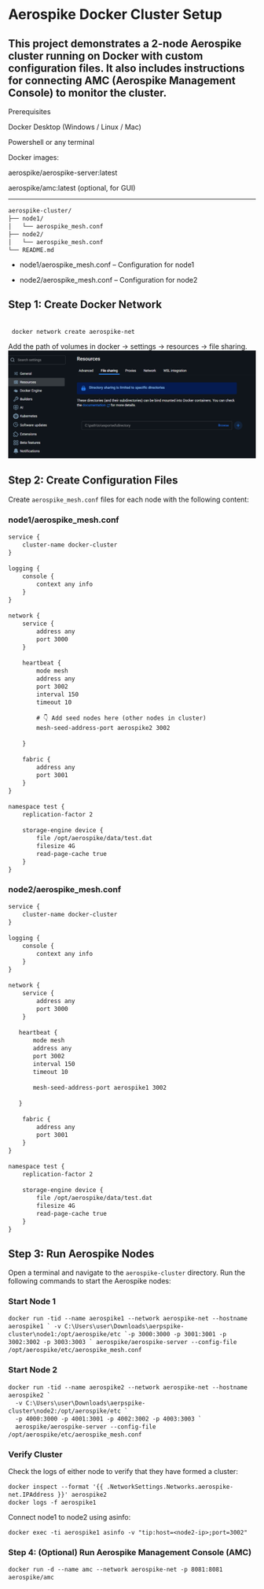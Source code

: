 # Aerospike Docker Cluster Setup
This project demonstrates a 2-node Aerospike cluster running on Docker with custom configuration files. 
It also includes instructions for connecting AMC (Aerospike Management Console) to monitor the cluster.
---

Prerequisites

Docker Desktop (Windows / Linux / Mac)

Powershell or any terminal

Docker images:

aerospike/aerospike-server:latest

aerospike/amc:latest (optional, for GUI)

---

```
aerospike-cluster/
├── node1/
│   └── aerospike_mesh.conf
├── node2/
│   └── aerospike_mesh.conf
└── README.md

```

- node1/aerospike_mesh.conf – Configuration for node1

- node2/aerospike_mesh.conf – Configuration for node2

## Step 1: Create Docker Network

```
 
 docker network create aerospike-net

```
Add the path of volumes in docker -> settings -> resources -> file sharing.
![img.png](img.png)
## Step 2: Create Configuration Files
Create `aerospike_mesh.conf` files for each node with the following content:
### node1/aerospike_mesh.conf
```
service {
    cluster-name docker-cluster
}

logging {
    console {
        context any info
    }
}

network {
    service {
        address any
        port 3000
    }

    heartbeat {
        mode mesh
        address any
        port 3002
        interval 150
        timeout 10

        # 👇 Add seed nodes here (other nodes in cluster)
        mesh-seed-address-port aerospike2 3002

    }

    fabric {
        address any
        port 3001
    }
}

namespace test {
    replication-factor 2

    storage-engine device {
        file /opt/aerospike/data/test.dat
        filesize 4G
        read-page-cache true
    }
}

```
### node2/aerospike_mesh.conf
```
service {
    cluster-name docker-cluster
}

logging {
    console {
        context any info
    }
}

network {
    service {
        address any
        port 3000
    }

   heartbeat {
       mode mesh
       address any
       port 3002
       interval 150
       timeout 10

       mesh-seed-address-port aerospike1 3002
      
   }

    fabric {
        address any
        port 3001
    }
}

namespace test {
    replication-factor 2

    storage-engine device {
        file /opt/aerospike/data/test.dat
        filesize 4G
        read-page-cache true
    }
}
```
## Step 3: Run Aerospike Nodes
Open a terminal and navigate to the `aerospike-cluster` directory. Run the
following commands to start the Aerospike nodes:
### Start Node 1
```
docker run -tid --name aerospike1 --network aerospike-net --hostname aerospike1 ` -v C:\Users\user\Downloads\aerpspike-cluster\node1:/opt/aerospike/etc `-p 3000:3000 -p 3001:3001 -p 3002:3002 -p 3003:3003 ` aerospike/aerospike-server --config-file /opt/aerospike/etc/aerospike_mesh.conf
```
### Start Node 2
```
docker run -tid --name aerospike2 --network aerospike-net --hostname aerospike2 `
  -v C:\Users\user\Downloads\aerpspike-cluster\node2:/opt/aerospike/etc `
  -p 4000:3000 -p 4001:3001 -p 4002:3002 -p 4003:3003 `
  aerospike/aerospike-server --config-file /opt/aerospike/etc/aerospike_mesh.conf
```
### Verify Cluster
Check the logs of either node to verify that they have formed a cluster:
```
docker inspect --format '{{ .NetworkSettings.Networks.aerospike-net.IPAddress }}' aerospike2
docker logs -f aerospike1
```
Connect node1 to node2 using asinfo:

````
docker exec -ti aerospike1 asinfo -v "tip:host=<node2-ip>;port=3002"
````

### Step 4: (Optional) Run Aerospike Management Console (AMC)

```
docker run -d --name amc --network aerospike-net -p 8081:8081 aerospike/amc
```




